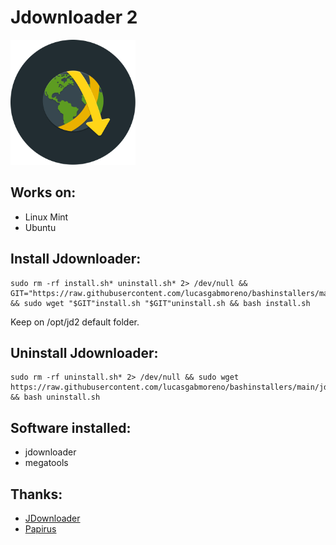 # Jdownloader 2
<img src="preview.svg" width="200">

## Works on:
* Linux Mint
* Ubuntu

## Install Jdownloader:
```
sudo rm -rf install.sh* uninstall.sh* 2> /dev/null && GIT="https://raw.githubusercontent.com/lucasgabmoreno/bashinstallers/main/jdownloader/" && sudo wget "$GIT"install.sh "$GIT"uninstall.sh && bash install.sh
```
Keep on /opt/jd2 default folder.

## Uninstall Jdownloader:
```
sudo rm -rf uninstall.sh* 2> /dev/null && sudo wget https://raw.githubusercontent.com/lucasgabmoreno/bashinstallers/main/jdownloader/uninstall.sh && bash uninstall.sh
```

## Software installed:
* jdownloader
* megatools

## Thanks:
* [JDownloader](https://jdownloader.org/)
* [Papirus](https://github.com/PapirusDevelopmentTeam)
